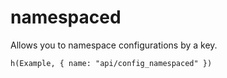 # namespaced

Allows you to namespace configurations by a key.

```marksy
h(Example, { name: "api/config_namespaced" })
```
